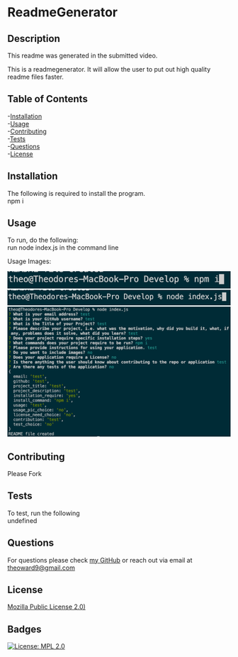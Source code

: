 # ReadmeGenerator
## Description
This readme was generated in the submitted video.

This is a readmegenerator. It will allow the user to put out high quality readme files faster.

## Table of Contents

-[Installation](#installation)  
-[Usage](#usage)  
-[Contributing](#contributing)  
-[Tests](#tests)  
-[Questions](#questions)  
-[License](#license)  

## Installation

The following is required to install the program.  
npm i

## Usage
To run, do the following:   
run node index.js in the command line

Usage Images:

![alt text](/Develop/assets/npm_i_screenshot.png)  
![alt text](/Develop/assets/node_index_screenshot.png)  
![alt text](/Develop/assets/Inputs_Screenshot.png)  

## Contributing

Please Fork

## Tests

To test, run the following  
undefined

## Questions

For questions please check [my GitHub](https://github.com/Tward9@gmail.com)
or reach out via email at <theoward9@gmail.com>
## License 
[Mozilla Public License 2.0)](https://opensource.org/licenses/MPL-2.0) 
## Badges 
[![License: MPL 2.0](https://img.shields.io/badge/License-MPL_2.0-brightgreen.svg)](https://opensource.org/licenses/MPL-2.0)